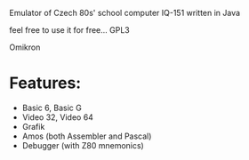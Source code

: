 Emulator of Czech 80s' school computer IQ-151 written in Java

feel free to use it for free... GPL3

Omikron


Features:
=========

* Basic 6, Basic G
* Video 32, Video 64
* Grafik
* Amos (both Assembler and Pascal)
* Debugger (with Z80 mnemonics)
